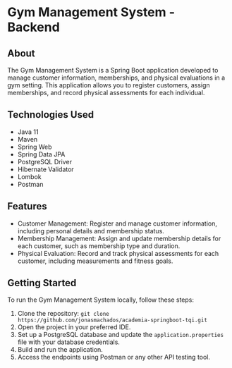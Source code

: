 # Gym Management System - Backend

## About
The Gym Management System is a Spring Boot application developed to manage customer information, memberships, and physical evaluations in a gym setting. This application allows you to register customers, assign memberships, and record physical assessments for each individual.

## Technologies Used
- Java 11
- Maven
- Spring Web
- Spring Data JPA
- PostgreSQL Driver
- Hibernate Validator
- Lombok
- Postman

## Features
- Customer Management: Register and manage customer information, including personal details and membership status.
- Membership Management: Assign and update membership details for each customer, such as membership type and duration.
- Physical Evaluation: Record and track physical assessments for each customer, including measurements and fitness goals.

## Getting Started
To run the Gym Management System locally, follow these steps:
1. Clone the repository: `git clone https://github.com/jonasmachados/academia-springboot-tqi.git`
2. Open the project in your preferred IDE.
3. Set up a PostgreSQL database and update the `application.properties` file with your database credentials.
4. Build and run the application.
5. Access the endpoints using Postman or any other API testing tool.
